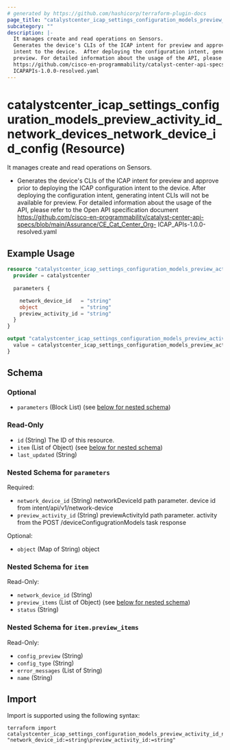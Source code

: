```yaml
---
# generated by https://github.com/hashicorp/terraform-plugin-docs
page_title: "catalystcenter_icap_settings_configuration_models_preview_activity_id_network_devices_network_device_id_config Resource - terraform-provider-catalystcenter"
subcategory: ""
description: |-
  It manages create and read operations on Sensors.
  Generates the device's CLIs of the ICAP intent for preview and approve prior to deploying the ICAP configuration
  intent to the device.  After deploying the configuration intent, generating intent CLIs will not be available for
  preview. For detailed information about the usage of the API, please refer to the Open API specification document
  https://github.com/cisco-en-programmability/catalyst-center-api-specs/blob/main/Assurance/CECatCenterOrg-
  ICAPAPIs-1.0.0-resolved.yaml
---
```


# catalystcenter_icap_settings_configuration_models_preview_activity_id_network_devices_network_device_id_config (Resource)

It manages create and read operations on Sensors.

- Generates the device's CLIs of the ICAP intent for preview and approve prior to deploying the ICAP configuration
intent to the device.  After deploying the configuration intent, generating intent CLIs will not be available for
preview. For detailed information about the usage of the API, please refer to the Open API specification document
https://github.com/cisco-en-programmability/catalyst-center-api-specs/blob/main/Assurance/CE_Cat_Center_Org-
ICAP_APIs-1.0.0-resolved.yaml

## Example Usage

```terraform
resource "catalystcenter_icap_settings_configuration_models_preview_activity_id_network_devices_network_device_id_config" "example" {
  provider = catalystcenter
 
  parameters {

    network_device_id   = "string"
    object              = "string"
    preview_activity_id = "string"
  }
}

output "catalystcenter_icap_settings_configuration_models_preview_activity_id_network_devices_network_device_id_config_example" {
  value = catalystcenter_icap_settings_configuration_models_preview_activity_id_network_devices_network_device_id_config.example
}
```

<!-- schema generated by tfplugindocs -->
## Schema

### Optional

- `parameters` (Block List) (see [below for nested schema](#nestedblock--parameters))

### Read-Only

- `id` (String) The ID of this resource.
- `item` (List of Object) (see [below for nested schema](#nestedatt--item))
- `last_updated` (String)

<a id="nestedblock--parameters"></a>
### Nested Schema for `parameters`

Required:

- `network_device_id` (String) networkDeviceId path parameter. device id from intent/api/v1/network-device
- `preview_activity_id` (String) previewActivityId path parameter. activity from the POST /deviceConfigugrationModels task response

Optional:

- `object` (Map of String) object


<a id="nestedatt--item"></a>
### Nested Schema for `item`

Read-Only:

- `network_device_id` (String)
- `preview_items` (List of Object) (see [below for nested schema](#nestedobjatt--item--preview_items))
- `status` (String)

<a id="nestedobjatt--item--preview_items"></a>
### Nested Schema for `item.preview_items`

Read-Only:

- `config_preview` (String)
- `config_type` (String)
- `error_messages` (List of String)
- `name` (String)

## Import

Import is supported using the following syntax:

```shell
terraform import catalystcenter_icap_settings_configuration_models_preview_activity_id_network_devices_network_device_id_config.example "network_device_id:=string\preview_activity_id:=string"
```
